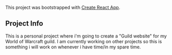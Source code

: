 This project was bootstrapped with [Create React App](https://github.com/facebook/create-react-app).

## Project Info

This is a personal project where i'm going to create a "Guild website" for my World of Warcraft guild.
I am currently working on other projects so this is something i will work on whenever i have time/in my spare time.
